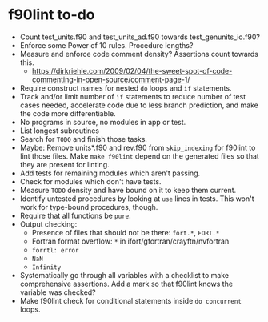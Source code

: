 # f90lint to-do

- Count test_units.f90 and test_units_ad.f90 towards test_genunits_io.f90?
- Enforce some Power of 10 rules. Procedure lengths?
- Measure and enforce code comment density? Assertions count towards this.
    - <https://dirkriehle.com/2009/02/04/the-sweet-spot-of-code-commenting-in-open-source/comment-page-1/>
- Require construct names for nested `do` loops and `if` statements.
- Track and/or limit number of `if` statements to reduce number of test cases needed, accelerate code due to less branch prediction, and make the code more differentiable.
- No programs in source, no modules in app or test.
- List longest subroutines
- Search for `TODO` and finish those tasks.
- Maybe: Remove units*.f90 and rev.f90 from `skip_indexing` for f90lint to lint those files. Make `make f90lint` depend on the generated files so that they are present for linting.
- Add tests for remaining modules which aren't passing.
- Check for modules which don't have tests.
- Measure `TODO` density and have bound on it to keep them current.
- Identify untested procedures by looking at `use` lines in tests. This won't work for type-bound procedures, though.
- Require that all functions be `pure`.
- Output checking:
    - Presence of files that should not be there: `fort.*`, `FORT.*`
    - Fortran format overflow: `*` in ifort/gfortran/crayftn/nvfortran
    - `forrtl: error`
    - `NaN`
    - `Infinity`
- Systematically go through all variables with a checklist to make comprehensive assertions. Add a mark so that f90lint knows the variable was checked?
- Make f90lint check for conditional statements inside `do concurrent` loops.
